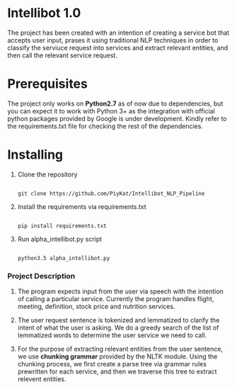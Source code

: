 # Intellibot 1.0 

The project has been created with an intention of creating a service bot that accepts user input, prases it using traditional NLP techniques in order to classify the serviuce request into services and extract relevant entities, and then call the relevant service request.


# Prerequisites

The project only works on <b>Python2.7</b> as of now due to dependencies, but you can expect it to work with Python 3+ as the integration with official python packages provided by Google is under development. Kindly refer to the requirements.txt file for checking the rest of the dependencies.


# Installing

1. Clone the repository
	```

	git clone https://github.com/PiyKat/Intellibot_NLP_Pipeline
	```

2. Install the requirements via requirements.txt
	```

	pip install requirements.txt
	```
3. Run alpha_intellibot.py script
	```

	python3.5 alpha_intellibot.py
	```

### Project Description

1. The program expects input from the user via speech with the intention of calling a particular service. Currently the 	  program handles flight, meeting, definition, stock price and nutrition services.

2. The user request sentence is tokenized and lemmatized to clarify the intent of what the user is asking. We do a greedy search of the list of lemmatized words to determine the user service we need to call.

3. For the purpose of extracting relevant entities from the user sentence, we use <b>chunking grammar</b> provided by the NLTK module. Using the chunking process, we first create a parse tree via grammar rules prewritten for each service, and then we traverse this tree to extract relevent entities. 
